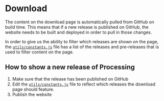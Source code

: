 # Download

The content on the download page is automatically pulled from GitHub on build time. This means that if a new release is published on GitHub, the website needs to be built and deployed in order to pull in those changes.

In order to give us the ability to filter which releases are shown on the page, the [`utils/constants.js`](/src/utils/constants.js) file has a list of the releases and pre-releases that is used to filter content on the page.

## How to show a new release of Processing

1. Make sure that the release has been published on GitHub
2. Edit the [`utils/constants.js`](/src/utils/constants.js) file to reflect which releases the download page should feature.
3. Publish the website
